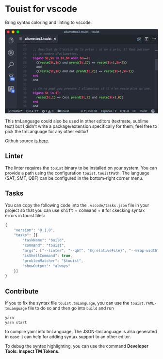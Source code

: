 # Touist for vscode

Bring syntax coloring and linting to vscode.

![VS Code screenshot](images/screenshot.png)

This tmLanguage could also be used in other editors (textmate, sublime text) but
I didn't write a package/extension specifically for them; feel free to pick the
tmLanguage for any other editor!

Github source [is here][github].

## Linter

The linter requires the `touist` binary to be installed on your system. You
can provide a path using the configuration `touist.touistPath`. The language
(SAT, SMT, QBF) can be configured in the bottom-right corner menu.

## Tasks

You can copy the following code into the `.vscode/tasks.json` file in your project
so that you can use <kbd>shift</kbd> + <kbd>command</kbd> + <kbd>B</kbd> for
ckecking syntax errors in touist files:

```js
{
    "version": "0.1.0",
    "tasks": [{
        "taskName": "build",
        "command": "touist",
        "args": ["--linter", "--qbf", "${relativeFile}", "--wrap-width","0"],
        "isShellCommand": true,
        "problemMatcher": "$touist",
        "showOutput": "always"
    }]
}
```

## Contribute

If you to fix the syntax file `touist.tmLanguage`, you can use the
`touist.YAML-tmLanguage` file to do so and then go into `build` and run

    yarn
    yarn start

to compile yaml into tmLanguage. The JSON-tmLanguage is also generated in
case it can help for adding syntax support to an other editor.

To debug the syntax highlighting, you can use the command
**Developer Tools: Inspect TM Tokens**.

[github]: https://github.com/touist/touist-vscode
